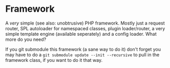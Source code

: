 Framework
=========

A *very* simple (see also: unobtrusive) PHP framework. Mostly just a request router, SPL autoloader for namespaced classes, plugin loader/router, a very simple template engine (available seperately) and a config loader. What more do you need?

If you git submodule this framework (a sane way to do it) don't forget you may have to do a `git submodule update --init --recursive` to pull in the framework class, if you want to do it that way.
